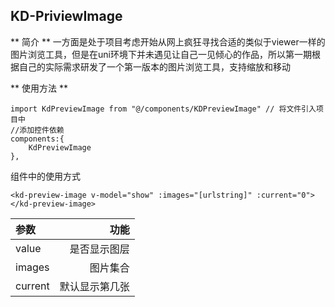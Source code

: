 ## KD-PriviewImage

** 简介 **
一方面是处于项目考虑开始从网上疯狂寻找合适的类似于viewer一样的图片浏览工具，但是在uni环境下并未遇见让自己一见倾心的作品，所以第一期根据自己的实际需求研发了一个第一版本的图片浏览工具，支持缩放和移动

** 使用方法 **
```
import KdPreviewImage from "@/components/KDPreviewImage" // 将文件引入项目中
//添加控件依赖
components:{
	KdPreviewImage
},
```
组件中的使用方式
```
<kd-preview-image v-model="show" :images="[urlstring]" :current="0"></kd-preview-image>
```
| 参数 | 功能 |
| :-----| ----: |
| value | 是否显示图层 |
| images | 图片集合 |
| current | 默认显示第几张 |